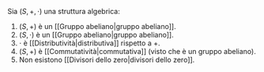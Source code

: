 Sia $(S, +, \cdot)$ una struttura algebrica:
1. $(S,+)$ è un [[Gruppo abeliano|gruppo abeliano]].
2. $(S,\cdot)$ è un [[Gruppo abeliano|gruppo abeliano]].
3. $\cdot$ è [[Distributività|distributiva]] rispetto a $+$.
4. $(S,+)$ è [[Commutatività|commutativa]] (visto che è un gruppo abeliano).
5. Non esistono [[Divisori dello zero|divisori dello zero]].